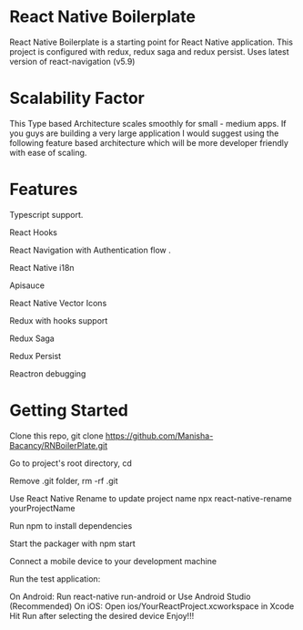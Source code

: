 # React Native Boilerplate
React Native Boilerplate is a starting point for React Native application. This project is configured with redux, redux saga and redux persist. Uses latest version of react-navigation (v5.9)


# Scalability Factor
This Type based Architecture scales smoothly for small - medium apps. If you guys are building a very large application I would suggest using the following feature based architecture which will be more developer friendly with ease of scaling.


# Features

Typescript support.

React Hooks

React Navigation with Authentication flow .

React Native i18n

Apisauce

React Native Vector Icons

Redux with hooks support

Redux Saga

Redux Persist

Reactron debugging

# Getting Started

Clone this repo, git clone https://github.com/Manisha-Bacancy/RNBoilerPlate.git

Go to project's root directory, cd <your project name>

Remove .git folder, rm -rf .git

Use React Native Rename to update project name npx react-native-rename yourProjectName

Run npm to install dependencies

Start the packager with npm start

Connect a mobile device to your development machine

Run the test application:

On Android:
Run react-native run-android or Use Android Studio (Recommended)
On iOS:
Open ios/YourReactProject.xcworkspace in Xcode
Hit Run after selecting the desired device
Enjoy!!!
